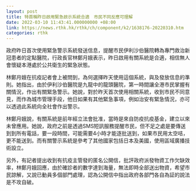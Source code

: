 ```yaml
---
layout: post
title: 特首稱昨日啟用緊急啟示系統合適　市民不同反應可理解
date: 2022-03-10 11:43:41.000000000 +08:00
link: https://news.rthk.hk/rthk/ch/component/k2/1638176-20220310.htm
categories: rthk
---
```


政府昨日首次使用緊急警示系統發送信息，提醒市民伊利沙伯醫院轉為專門救治新冠患者的定點醫院，行政長官林鄭月娥表示，昨日啟用有關系統是合適，相信無人會懷疑本港處於公共衛生的緊急狀態。

林鄭月娥在抗疫記者會上被問到，為何選擇昨天使用這個系統，與及發放信息的準則。她指出，由於伊利沙伯醫院是九龍中的龍頭醫院，第一時間讓全港市民掌握有關情況，作出有關緊急警示。她說，對於昨天首次使用相關系統，收到市民不同意見，而作為城市管理手段，他日如果有其他緊急事項，例如治安有緊急情況，亦可以透過此系統向全社會作出警示。

林鄭月娥說，有關系統是前年經立法會批准，當時是來自防疫抗疫基金，建立以來未曾應用。她說，政府之前是透過SMS短訊服務提醒市民，但不足之處是要傳送到到所有電話，要一段時間，可能需要4小時才能逐批送到，如果市民用太空咭，更不能送到。而有關警示系統是參考了其他國家包括日本及美國，使用區域廣播技術設立。

另外，有記者提出收到有抗疫主管發的匿名公開信，批評政府派發物資工作欠缺效率，林鄭月娥回應，由於確診者的數字達到海量，無法即時全部送出物資，希望市民諒解，又說已動員多個部門處理，認為公開信中指出政府各部門各自為証的說法是不攻自破。
